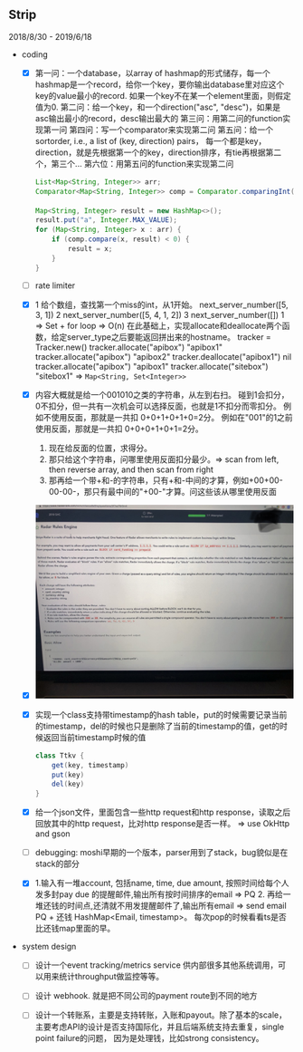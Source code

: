 ## Strip
2018/8/30 - 2019/6/18
- coding
    - [x] 第一问：一个database，以array of hashmap的形式储存，每一个hashmap是一个record，给你一个key，要你输出database里对应这个key的value最小的record.
            如果一个key不在某一个element里面，则假定值为0. 
        第二问：给一个key，和一个direction("asc", "desc")，如果是asc输出最小的record，desc输出最大的
        第三问：用第二问的function实现第一问
        第四问：写一个comparator来实现第二问
        第五问：给一个sortorder, i.e., a list of (key, direction) pairs， 每一个都是key， direction，就是先根据第一个的key，direction排序，有tie再根据第二个，第三个...
        第六位：用第五问的function来实现第二问
        ```java
        List<Map<String, Integer>> arr;
        Comparator<Map<String, Integer>> comp = Comparator.comparingInt(x -> x.getOrDefault(key, 0));

        Map<String, Integer> result = new HashMap<>();
        result.put("a", Integer.MAX_VALUE);
        for (Map<String, Integer> x : arr) {
            if (comp.compare(x, result) < 0) {
                result = x;
            }
        }
        ```
    - [ ] rate limiter
    - [x] 1 给个数组，查找第一个miss的int，从1开始。
        next_server_number([5, 3, 1])  2
        next_server_number([5, 4, 1, 2])  3
        next_server_number([])  1
        => Set + for loop => O(n)
        在此基础上，实现allocate和deallocate两个函数，给定server_type之后要能返回拼出来的hostname。
        tracker = Tracker.new()
        tracker.allocate("apibox") "apibox1"
        tracker.allocate("apibox") "apibox2"
        tracker.deallocate("apibox1") nil
        tracker.allocate("apibox") "apibox1"
        tracker.allocate("sitebox") "sitebox1"
        => `Map<String, Set<Integer>>`
    - [x] 内容大概就是给一个001010之类的字符串，从左到右扫。
        碰到1会扣分，0不扣分，但一共有一次机会可以选择反面，也就是1不扣分而零扣分。
        例如不使用反面，那就是一共扣 0+0+1+0+1+0=2分。
        例如在"001"的1之前使用反面，那就是一共扣 0+0+0+1+0+1=2分。
        1. 现在给反面的位置，求得分。
        2. 那只给这个字符串，问哪里使用反面扣分最少。=> scan from left, then reverse array, and then scan from right
        3. 那再给一个带+和-的字符串，只有+和-中间的才算，例如+00+00-00-00-，那只有最中间的"+00-"才算。问这些该从哪里使用反面
    - [x] ![rader rules](./stripe/stripe_oa.jpeg)
    - [x] 实现一个class支持带timestamp的hash table，put的时候需要记录当前的timestamp，del的时候也只是删除了当前的timestamp的值，get的时候返回当前timestamp时候的值
        ```java
        class Ttkv {
            get(key, timestamp)
            put(key)
            del(key)
        }
        ```
    - [x] 给一个json文件，里面包含一些http request和http response，读取之后回放其中的http request，比对http response是否一样。
        => use OkHttp and gson
    - [ ] debugging: moshi早期的一个版本，parser用到了stack，bug貌似是在stack的部分
    - [x] 1.输入有一堆account, 包括name, time, due amount, 按照时间给每个人发多封pay due 的提醒邮件,输出所有按时间排序的email
        => PQ
        2. 再给一堆还钱的时间点,还清就不用发提醒邮件了,输出所有email
        => send email PQ + 还钱 HashMap<Email, timestamp>。 每次pop的时候看看ts是否比还钱map里面的早。

 
- system design
    - [ ] 设计一个event tracking/metrics service 供内部很多其他系统调用，可以用来统计throughput做监控等等。
    - [ ] 设计 webhook. 就是把不同公司的payment route到不同的地方
    - [ ] 设计一个转账系，主要是支持转账，入账和payout。除了基本的scale，主要考虑API的设计是否支持国际化，并且后端系统支持去重复，single point failure的问题，
        因为是处理钱，比如strong consistency。

